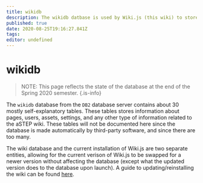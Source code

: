 ```yaml
---
title: wikidb
description: The wikidb datbase is used by Wiki.js (this wiki) to store all information.
published: true
date: 2020-08-25T19:16:27.841Z
tags: 
editor: undefined
---
```


# wikidb

> NOTE: This page reflects the state of the database at the end of the Spring 2020 semester.
{.is-info}

The `wikidb` database from the `DB2` database server contains about 30 mostly self-explanatory tables. These tables stores information about pages, users, assets, settings, and any other type of information related to the aSTEP wiki. These tables will not be documented here since the database is made automatically by third-party software, and since there are too many.

The wiki database and the current installation of Wiki.js are two separate entities, allowing for the current verison of Wiki.js to be swapped for a newer version without affecting the database (except what the updated version does to the database upon launch). A guide to updating/reinstalling the wiki can be found [here](/servers#how-to-updatereinstall-the-wiki).
